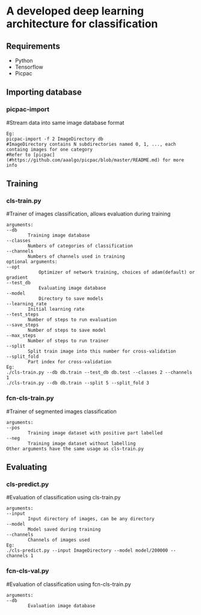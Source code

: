 # A developed deep learning architecture for classification

## Requirements
- Python
- Tensorflow
- Picpac

## Importing database
### picpac-import
#Stream data into same image database format  
```
Eg:  
picpac-import -f 2 ImageDirectory db  
#ImageDirectory contains N subdirectories named 0, 1, ..., each containg images for one category  
#Refer to [picpac] (#https://github.com/aaalgo/picpac/blob/master/README.md) for more info  
```
## Training
### cls-train.py
#Trainer of images classification, allows evaluation during training
```
arguments:  
--db  
		Training image database  
--classes  
		Numbers of categories of classification  
--channels  
		Numbers of channels used in training  
optional arguments:  
--opt  
        	Optimizer of network training, choices of adam(default) or gradient  
--test_db  
        	Evaluating image database  
--model  
        	Directory to save models  
--learning_rate  
		Initial learning rate  
--test_steps  
		Number of steps to run evaluation  
--save_steps   
		Number of steps to save model  
--max_steps  
		Number of steps to run trainer  
--split  
		Split train image into this number for cross-validation  
--split_fold  
		Part index for cross-validation  
Eg:   
./cls-train.py --db db.train --test_db db.test --classes 2 --channels 1  
./cls-train.py --db db.train --split 5 --split_fold 3  
```
### fcn-cls-train.py
#Trainer of segmented images classification  
```
arguments:  
--pos  
		Training image dataset with positive part labelled  
--neg  
		Training image dataset without labelling  
Other arguments have the same usage as cls-train.py  
```
## Evaluating
### cls-predict.py
#Evaluation of classification using cls-train.py  
```
arguments:  
--input  
		Input directory of images, can be any directory  
--model  
		Model saved during training  
--channels  
		Channels of images used  
Eg:  
./cls-predict.py --input ImageDirectory --model model/200000 --channels 1  
```
### fcn-cls-val.py
#Evaluation of classification using fcn-cls-train.py  
```
arguments:  
--db  
		Evaluation image database  
```


